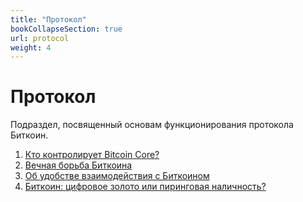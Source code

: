 ```yaml
---
title: "Протокол"
bookCollapseSection: true
url: protocol
weight: 4
---
```


# Протокол

Подраздел, посвященный основам функционирования протокола Биткоин.

1. [Кто контролирует Bitcoin Core?](/kto-kontroliruet-bitkoin-kor)
2. [Вечная борьба Биткоина](/vechnaja-borba)
3. [Об удобстве взаимодействия с Биткоином](/ob-udobstve-vzaimodejstvija-s-bitcoinom)
4. [Биткоин: цифровое золото или пиринговая наличность?](/bitcoin-zoloto-2-0)
